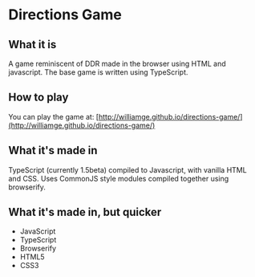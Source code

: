 # Directions Game #

## What it is ##
A game reminiscent of DDR made in the browser using HTML and javascript. The base game is written using TypeScript.

## How to play ##
You can play the game at: [http://williamge.github.io/directions-game/](http://williamge.github.io/directions-game/)

## What it's made in ##
TypeScript (currently 1.5beta) compiled to Javascript, with vanilla HTML and CSS. Uses CommonJS style modules compiled together using browserify.

## What it's made in, but quicker ##
- JavaScript
- TypeScript
- Browserify
- HTML5
- CSS3
